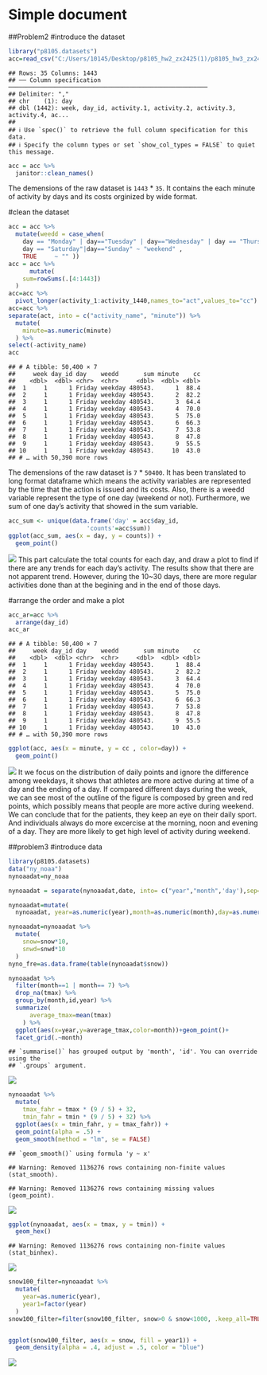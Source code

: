 Simple document
================

\##Problem2 \#introduce the dataset

``` r
library("p8105.datasets")
acc=read_csv("C:/Users/10145/Desktop/p8105_hw2_zx2425(1)/p8105_hw3_zx2425/p8105_hw3_zx2425/accel_data.csv")
```

    ## Rows: 35 Columns: 1443
    ## ── Column specification ────────────────────────────────────────────────────────
    ## Delimiter: ","
    ## chr    (1): day
    ## dbl (1442): week, day_id, activity.1, activity.2, activity.3, activity.4, ac...
    ## 
    ## ℹ Use `spec()` to retrieve the full column specification for this data.
    ## ℹ Specify the column types or set `show_col_types = FALSE` to quiet this message.

``` r
acc = acc %>% 
  janitor::clean_names()
```

The demensions of the raw dataset is `1443` \* `35`. It contains the
each minute of activity by days and its costs orginized by wide format.

\#clean the dataset

``` r
acc = acc %>%   
  mutate(weedd = case_when(
    day == "Monday" | day=="Tuesday" | day=="Wednesday" | day == "Thursday"| day == "Friday" ~ "weekday",
    day == "Saturday"|day=="Sunday" ~ "weekend" ,
    TRUE     ~ "" ))
acc = acc %>% 
      mutate(
    sum=rowSums(.[4:1443])
  )
acc=acc %>% 
  pivot_longer(activity_1:activity_1440,names_to="act",values_to="cc") 
acc=acc %>% 
separate(act, into = c("activity_name", "minute")) %>%
  mutate(
    minute=as.numeric(minute)
  ) %>% 
select(-activity_name)
acc
```

    ## # A tibble: 50,400 × 7
    ##     week day_id day    weedd       sum minute    cc
    ##    <dbl>  <dbl> <chr>  <chr>     <dbl>  <dbl> <dbl>
    ##  1     1      1 Friday weekday 480543.      1  88.4
    ##  2     1      1 Friday weekday 480543.      2  82.2
    ##  3     1      1 Friday weekday 480543.      3  64.4
    ##  4     1      1 Friday weekday 480543.      4  70.0
    ##  5     1      1 Friday weekday 480543.      5  75.0
    ##  6     1      1 Friday weekday 480543.      6  66.3
    ##  7     1      1 Friday weekday 480543.      7  53.8
    ##  8     1      1 Friday weekday 480543.      8  47.8
    ##  9     1      1 Friday weekday 480543.      9  55.5
    ## 10     1      1 Friday weekday 480543.     10  43.0
    ## # … with 50,390 more rows

The demensions of the raw dataset is `7` \* `50400`. It has been
translated to long format dataframe which means the activity variables
are represented by the time that the action is issued and its costs.
Also, there is a weedd variable represent the type of one day (weekend
or not). Furthermore, we sum of one day’s activity that showed in the
sum variable.

``` r
acc_sum <- unique(data.frame('day' = acc$day_id, 
                      'counts'=acc$sum))
ggplot(acc_sum, aes(x = day, y = counts)) + 
  geom_point()  
```

![](DS_homework3_files/figure-gfm/unnamed-chunk-5-1.png)<!-- --> This
part calculate the total counts for each day, and draw a plot to find if
there are any trends for each day’s activity. The results show that
there are not apparent trend. However, during the 10\~30 days, there are
more regular activities done than at the begining and in the end of
those days.

\#arrange the order and make a plot

``` r
acc_ar=acc %>% 
  arrange(day_id)
acc_ar
```

    ## # A tibble: 50,400 × 7
    ##     week day_id day    weedd       sum minute    cc
    ##    <dbl>  <dbl> <chr>  <chr>     <dbl>  <dbl> <dbl>
    ##  1     1      1 Friday weekday 480543.      1  88.4
    ##  2     1      1 Friday weekday 480543.      2  82.2
    ##  3     1      1 Friday weekday 480543.      3  64.4
    ##  4     1      1 Friday weekday 480543.      4  70.0
    ##  5     1      1 Friday weekday 480543.      5  75.0
    ##  6     1      1 Friday weekday 480543.      6  66.3
    ##  7     1      1 Friday weekday 480543.      7  53.8
    ##  8     1      1 Friday weekday 480543.      8  47.8
    ##  9     1      1 Friday weekday 480543.      9  55.5
    ## 10     1      1 Friday weekday 480543.     10  43.0
    ## # … with 50,390 more rows

``` r
ggplot(acc, aes(x = minute, y = cc , color=day)) + 
  geom_point()  
```

![](DS_homework3_files/figure-gfm/unnamed-chunk-6-1.png)<!-- --> It we
focus on the distribution of daily points and ignore the difference
among weekdays, it shows that athletes are more active during at time of
a day and the ending of a day. If compared different days during the
week, we can see most of the outline of the figure is composed by green
and red points, which possibly means that people are more active during
weekend. We can conclude that for the patients, they keep an eye on
their daily sport. And individuals always do more excercise at the
morning, noon and evening of a day. They are more likely to get high
level of activity during weekend.

\##problem3 \#introduce data

``` r
library(p8105.datasets)
data("ny_noaa")
nynoaadat=ny_noaa
```

``` r
nynoaadat = separate(nynoaadat,date, into= c("year","month",'day'),sep= "-")

nynoaadat=mutate(
  nynoaadat, year=as.numeric(year),month=as.numeric(month),day=as.numeric(day),tmax=as.numeric(tmax),tmin=as.numeric(tmin))

nynoaadat=nynoaadat %>% 
  mutate(
    snow=snow*10,
    snwd=snwd*10
  )
nyno_fre=as.data.frame(table(nynoaadat$snow))

nynoaadat %>% 
  filter(month==1 | month== 7) %>% 
  drop_na(tmax) %>% 
  group_by(month,id,year) %>% 
  summarize(
      average_tmax=mean(tmax)
    ) %>% 
  ggplot(aes(x=year,y=average_tmax,color=month))+geom_point()+
  facet_grid(.~month)
```

    ## `summarise()` has grouped output by 'month', 'id'. You can override using the
    ## `.groups` argument.

![](DS_homework3_files/figure-gfm/unnamed-chunk-8-1.png)<!-- -->

``` r
nynoaadat %>% 
  mutate(
    tmax_fahr = tmax * (9 / 5) + 32,
    tmin_fahr = tmin * (9 / 5) + 32) %>% 
  ggplot(aes(x = tmin_fahr, y = tmax_fahr)) +
  geom_point(alpha = .5) + 
  geom_smooth(method = "lm", se = FALSE)
```

    ## `geom_smooth()` using formula 'y ~ x'

    ## Warning: Removed 1136276 rows containing non-finite values (stat_smooth).

    ## Warning: Removed 1136276 rows containing missing values (geom_point).

![](DS_homework3_files/figure-gfm/unnamed-chunk-9-1.png)<!-- -->

``` r
ggplot(nynoaadat, aes(x = tmax, y = tmin)) + 
  geom_hex()
```

    ## Warning: Removed 1136276 rows containing non-finite values (stat_binhex).

![](DS_homework3_files/figure-gfm/unnamed-chunk-9-2.png)<!-- -->

``` r
snow100_filter=nynoaadat %>% 
  mutate(
    year=as.numeric(year),
    year1=factor(year)
  )
snow100_filter=filter(snow100_filter, snow>0 & snow<1000, .keep_all=TRUE)


ggplot(snow100_filter, aes(x = snow, fill = year1)) + 
  geom_density(alpha = .4, adjust = .5, color = "blue")
```

![](DS_homework3_files/figure-gfm/unnamed-chunk-10-1.png)<!-- -->
